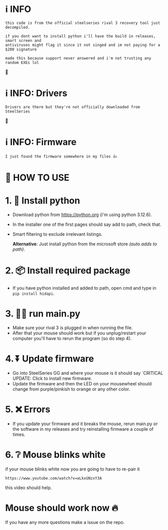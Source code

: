 # ℹ **INFO** 
```
this code is from the official steelseries rival 3 recovery tool just decompiled.
```
```
if you dont want to install python i'll have the build in releases, smart screen and 
antiviruses might flag it since it not singed and im not paying for a $200 signature
```
```
made this because support never answered and i'm not trusting any random EXEs lol
```
᲼
# ℹ **INFO: Drivers**
```
Drivers are there but they're not officially downloaded from SteelSeries 
```
᲼
# ℹ **INFO: Firmware**
```
I just found the firmware somewhere in my files 👍
```

# 🧠 **HOW TO USE** 

# 1. 🐍 **Install python** 
   - Download python from https://python.org (i'm using python 3.12.6).
   - In the installer one of the first pages should say add to path, check that.
   - Smart filtering to exclude irrelevant listings.

     **Alternative**: Just install python from the microsoft store *(auto adds to path)*.

# 2. 📦 **Install required package** 
   - If you have python installed and added to path, open cmd and type in `pip install hidapi`.

# 3. 🏃‍♀️ **run main.py** 
   - Make sure your rival 3 is plugged in when running the file.
   - After that your mouse should work but if you unplug/restart your computer 
   you'll have to rerun the program (so do step 4).

# 4. ⏬ **Update firmware**
   - Go into SteelSeries GG and where your mouse is it should say `CRITICAL UPDATE: Click to install new firmware.
   - Update the firmware and then the LED on your mousewheel should change from purple/pinkish to orange or any other color.

# 5. ❌ **Errors**
   - If you update your firmware and it breaks the mouse, rerun main.py or the software in my releases and try reinstalling firmware a couple of times.
     
# 6. ❔ Mouse blinks white
if your mouse blinks white now you are going to have to re-pair it
```
https://www.youtube.com/watch?v=aLkxGNzxY3A
```
this video should help.

# Mouse should work now 🔥
If you have any more questions make a issue on the repo.

